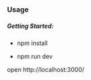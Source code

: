 
### Usage

##### Getting Started:


 * npm install


 * npm run dev


open http://localhost:3000/
```

